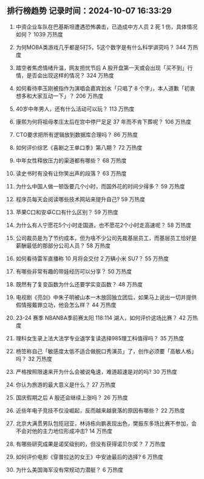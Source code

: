 
## 排行榜趋势 记录时间：2024-10-07 16:33:29
  
  1. 中资企业车队在巴基斯坦遭遇恐怖袭击，已造成中方人员 2 死 1 伤，具体情况如何？ 1039 万热度
    
  2. 为何MOBA类游戏几乎都是5打5，5这个数字是有什么科学讲究吗？ 344 万热度
    
  3. 踏空者焦虑情绪升温，网友担忧节后 A 股开盘第一天或会出现「买不到」行情，是否会出现这样的情况？ 324 万热度
    
  4. 如何看待李玉刚被指作为演唱会嘉宾划水「只唱了 8 个字」，本人道歉「初衷想多和大家互动一下」？ 206 万热度
    
  5. 40岁中年男人，还有什么活动可以玩？ 113 万热度
    
  6. 康熙为何将祖母孝庄太后在宫中停尸足足 37 年而不肯下葬呢？ 106 万热度
    
  7. CTO要求把所有逻辑放到数据库合理吗？ 86 万热度
    
  8. 如何评价综艺《喜剧之王单口季》第八期？ 72 万热度
    
  9. 中年女性释放压力的渠道都有哪些？ 68 万热度
    
  10. 读史书时有没有让你笑出声的段落？ 63 万热度
    
  11. 为什么中国人做一顿饭要几个小时，而国外花的时间少得多？ 59 万热度
    
  12. 程序员每天会阅读哪些技术网站来提升自己? 59 万热度
    
  13. 苹果C口和安卓C口有什么区别？ 59 万热度
    
  14. 为什么有人宁愿花5个小时走国道，也不愿花2个小时走高速呢？ 58 万热度
    
  15. 公司裁员是为了节约成本，但为啥不少公司先裁基层员工，而基层员工恰好是薪酬最低的那部分公司人员？ 58 万热度
    
  16. 如何看待雷军直播称 10 月将会交付 2 万辆小米 SU7？ 55 万热度
    
  17. 有哪些非常有趣的带娃经历可以分享？ 50 万热度
    
  18. 既然有了复变函数为什么还要学实变函数？ 48 万热度
    
  19. 电视剧《亮剑》中朱子明被山本一木放回独立团后，如果马上说出一切并提供假情报戴罪立功，他会怎么样？ 44 万热度
    
  20. 23-24 赛季 NBANBA季前赛太阳 118:114 湖人，如何评价这场比赛？ 42 万热度
    
  21. 理科女生录上法大法学专业退学复读选择985理工科值得吗？ 35 万热度
    
  22. 杨笠称自己「敏感度太低不适合做脱口秀演员」了，创作必须要「高敏人格」吗？ 32 万热度
    
  23. 严格按照限速来开为什么会被说龟速，难道超速是对的吗? 30 万热度
    
  24. 你认为旅游的最大意义是什么？ 27 万热度
    
  25. 国庆假期之后 A 股还会继续上涨吗？ 26 万热度
    
  26. 近些年电子竞技不仅没崛起，反而越来越衰落的原因有哪些？ 22 万热度
    
  27. 北京大满贯男队包揽冠亚，林诗栋向鹏表现出色，樊振东多场比赛不参加，会不会对他的主力地位形成冲击? 14 万热度
    
  28. 有哪些研究成果是诺奖级别的，但没有获得诺贝尔奖？ 7 万热度
    
  29. 如何评价电影《穿普拉达的女王》中安迪最后的选择? 6 万热度
    
  30. 为什么美国海军没有常规动力潜艇？ 6 万热度
    